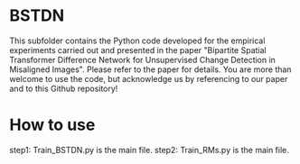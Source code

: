 # BSTDN
This subfolder contains the Python code developed for the empirical experiments carried out and presented in the paper "Bipartite Spatial Transformer Difference Network for Unsupervised Change Detection in Misaligned Images".
Please refer to the paper for details. You are more than welcome to use the code, but acknowledge us by referencing to our paper and to this Github repository!
# How to use
step1: 
Train_BSTDN.py is the main file.
step2: 
Train_RMs.py is the main file.
